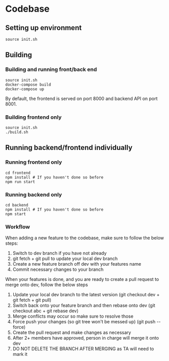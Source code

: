 # Codebase

## Setting up environment

    source init.sh

## Building

### Building and running front/back end

    source init.sh
    docker-compose build
    docker-compose up

By default, the frontend is served on port 8000 and backend API on port 8001.

### Building frontend only

    source init.sh
    ./build.sh

## Running backend/frontend individually

### Running frontend only

    cd frontend
    npm install # If you haven't done so before
    npm run start

### Running backend only

    cd backend
    npm install # If you haven't done so before
    npm start

### Workflow
When adding a new feature to the codebase, make sure to follow the below steps:

1. Switch to dev branch if you have not already
2. git fetch + git pull to update your local dev branch
4. Create a new feature branch off dev with your features name
5. Commit necessary changes to your branch

When your features is done, and you are ready to create a pull request to merge onto dev, follow the below steps

1. Update your local dev branch to the latest version (git checkout dev + git fetch + git pull)
2. Switch back onto your feature branch and then rebase onto dev (git checkout abc + git rebase dev)
3. Merge conflicts may occur so make sure to resolve those
4. Force push your changes (so git tree won't be messed up) (git push --force)
5. Create the pull request and make changes as necessary
6. After 2+ members have approved, person in charge will merge it onto dev
7. DO NOT DELETE THE BRANCH AFTER MERGING as TA will need to mark it